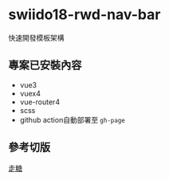 # swiido18-rwd-nav-bar

快速開發模板架構

## 專案已安裝內容

- vue3
- vuex4
- vue-router4
- scss
- github action自動部署至 `gh-page`

## 參考切版

[走糖](http://swiido18.com/)
